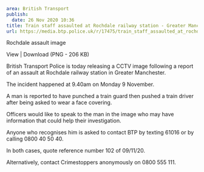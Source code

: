 ```yaml
area: British Transport
publish:
  date: 26 Nov 2020 10:36
title: Train staff assaulted at Rochdale railway station - Greater Manchester
url: https://media.btp.police.uk/r/17475/train_staff_assaulted_at_rochdale_railway_station
```

Rochdale assault image

View | Download (PNG - 206 KB)

British Transport Police is today releasing a CCTV image following a report of an assault at Rochdale railway station in Greater Manchester.

The incident happened at 9.40am on Monday 9 November.

A man is reported to have punched a train guard then pushed a train driver after being asked to wear a face covering.

Officers would like to speak to the man in the image who may have information that could help their investigation.

Anyone who recognises him is asked to contact BTP by texting 61016 or by calling 0800 40 50 40.

In both cases, quote reference number 102 of 09/11/20.

Alternatively, contact Crimestoppers anonymously on 0800 555 111.
